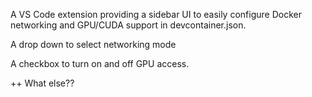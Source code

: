 A VS Code extension providing a sidebar UI to easily configure Docker networking and GPU/CUDA support in devcontainer.json. 

A drop down to select networking mode

A checkbox to turn on and off GPU access.

++ What else??